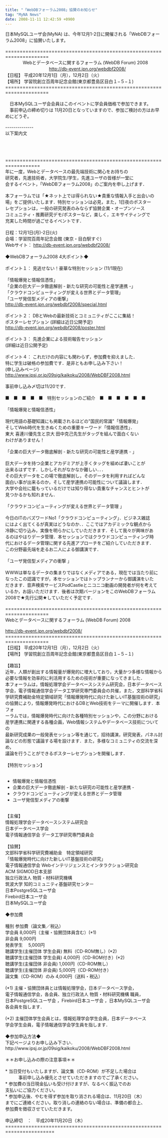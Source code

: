 ```yaml
---
title: "「WebDBフォーラム2008」協賛のお知らせ"
tag: "MyNA News"
date: 2008-11-11 12:42:59 +0900
---
```


日本MySQLユーザ会(MyNA) は、今年12月1-2日に開催される「WebDBフォーラム2008」に協賛いたします。<br>
<br>
=====================================================================<br>
　　　　Webとデータベースに関するフォーラム (WebDB Forum) 2008<br>
　　　　　　　　　　http://db-event.jpn.org/webdbf2008/<br>
【日程】 平成20年12月1日（月），12月2日（火）<br>
【場所】 学習院創立百周年記念会館(東京都豊島区目白１−５−１)<br>
=====================================================================<br>
<br>
　日本MySQLユーザ会会員はこのイベントに学会員価格で参加できます。<br>
　事前申込の締め切りは 11月20日となっていますので、参加ご検討の方はお早めにどうぞ。<br>
<br>
--------------<br>
以下案内文<br>
<br>
<br>
<br>
<br>
==================================================================<br>
年に一度，Webとデータベースの最先端技術に関心をお持ちの<br>
研究者，先進技術者，大学院生/学生，先進ユーザの皆様が一堂に<br>
会するイベント，「WebDBフォーラム2008」のご案内を申し上げます．<br>
<br>
本フォーラムでは「★ネット上では得られない★貴重な情報入手と出会いの<br>
場」をご提供いたします．特別セッションは必見，また，1日夜のポスター<br>
レセプションは，一般の研究発表のみならず協賛企業・オープンソース<br>
コミュニティ・推薦研究デモ/ポスターなど，楽しく，エキサイティングで<br>
充実した時間が過ごせるイベントです．<br>
<br>
日程：12月1日(月)-2日(火)<br>
会場：学習院百周年記念会館 (東京・目白駅すぐ)<br>
Webサイト： http://db-event.jpn.org/webdbf2008/<br>
<br>
◆WebDBフォーラム2008 4大ポイント◆<br>
<br>
ポイント１： 見逃せない！豪華な特別セッション (11/1現在)<br>
<br>
   「情報爆発と情報信憑性」<br>
   「企業の巨大データ徹底解剖 - 新たな研究の可能性と産学連携 -」<br>
   「クラウドコンピューティングが変える世界とデータ管理」<br>
   「ユーザ発信型メディアの衝撃」<br>
    http://db-event.jpn.org/webdbf2008/special.html<br>
<br>
ポイント２： DBとWebの最新技術とコミュニティがここに集結！<br>
             ポスターレセプション (詳細は近日公開予定)<br>
    http://db-event.jpn.org/webdbf2008/poster.html<br>
<br>
ポイント３： 先進企業による技術報告セッション<br>
(詳細は近日公開予定)<br>
<br>
ポイント４： これだけの内容にも関わらず，参加費を抑えました．<br>
特に学生は破格の参加費です．是非ともお申し込み下さい！<br>
(申し込みページ) http://www.ipsj.or.jp/09sig/kaikoku/2008/WebDBF2008.html<br>
<br>
事前申し込み〆切は11/20です．<br>
<br>
■　■　■　■　■　特別セッションのご紹介　■　■　■　■　■　■<br>
<br>
「情報爆発と情報信憑性」<br>
<br>
現代用語の基礎知識にも掲載されるほどの"国民的常識"「情報爆発」<br>
そしてWeb時代を生きぬくための重要キーワード「情報信憑性」．<br>
東大 喜連川優先生と京大 田中克己先生がタッグを組んで面白くない<br>
わけがありません！<br>
<br>
「企業の巨大データ徹底解剖 - 新たな研究の可能性と産学連携 - 」<br>
<br>
巨大データを持つ企業とアカデミアが上手くタッグを組めば凄いことが<br>
出来るはずです．しかしそれがなかなか難しい．．．<br>
その巨大データをこの場で徹底解剖し，そのデータを利用すればどんな<br>
面白い事が出来るのか，そして産学連携の可能性について議論します．<br>
大学や会社に籠もっているだけでは知り得ない貴重なチャンスとヒントが<br>
見つかるかも知れません．<br>
<br>
「クラウドコンピューティングが変える世界とデータ管理 」<br>
<br>
今日のITのバズワードNo1「クラウドコンピューティング」．ビジネス雑誌<br>
にはよく出てくるが真実はどうなのか．．ここではアカデミックな観点から<br>
冷静に切り込み，実像を明らかにしていただきます．そして我々が興味があ<br>
るのはやはりデータ管理．本セッションではクラウドコンピューティング時<br>
代におけるデータ管理に関する先進アプローチをご紹介していただきます．<br>
この分野最先端を走るお二人による御講演です．<br>
<br>
「ユーザ発信型メディアの衝撃 」<br>
<br>
WWWは単なるデータの集まりではなくメディアである，現在では当たり前に<br>
なったこの認識ですが，本セッションではトップランナーから御講演をいた<br>
だきます．音声検索サービスPodCastleとニコニコ動画の開発者が何を考えて<br>
いるか，お話いただけます．後者は次期バージョンをこのWebDBフォーラム<br>
2008で★先行公開★していただく予定です．<br>
<br>
=====================================================================<br>
     Webとデータベースに関するフォーラム (WebDB Forum) 2008<br>
<br>
               http://db-event.jpn.org/webdbf2008/<br>
=====================================================================<br>
【日程】 平成20年12月1日（月），12月2日（火）<br>
【場所】 学習院創立百周年記念会館(東京都豊島区目白１−５−１)<br>
<br>
【趣旨】<br>
近年，人類が創出する情報量が爆発的に増大しており，大量かつ多様な情報から<br>
必要な情報を効率的に利活用するための技術が重要になってきました．<br>
本フォーラムは，情報処理学会データベースシステム研究会，日本データベース<br>
学会，電子情報通信学会データ工学研究専門委員会の共催，また，文部科学省科<br>
学研究費補助金特定領域研究「情報爆発時代に向けた新しいIT基盤技術の研究」<br>
の協賛により，情報爆発時代におけるDBとWeb技術をテーマに開催します．本フォ<br>
ーラムでは，情報爆発時代に向けた各種特別セッションや，この分野における<br>
産学連携に関連する各種企画，Web情報システムやデータベース技術についての<br>
最新研究成果の一般発表セッション等を通じて，招待講演，研究発表，パネル討<br>
論などの形態で議論する場を設けます．また，多様なコミュニティの交流を深め，<br>
議論を行うことができるポスターレセプションを開催します．<br>
<br>
【特別セッション】<br>
<br>
 * 情報爆発と情報信憑性<br>
 * 企業の巨大データ徹底解剖 - 新たな研究の可能性と産学連携 -<br>
 * クラウドコンピューティングが変える世界とデータ管理<br>
 * ユーザ発信型メディアの衝撃<br>
<br>
【主催】<br>
情報処理学会データベースシステム研究会<br>
日本データベース学会<br>
電子情報通信学会 データ工学研究専門委員会<br>
<br>
【協賛】<br>
文部科学省科学研究費補助金　特定領域研究<br>
         「情報爆発時代に向けた新しいIT基盤技術の研究」<br>
電子情報通信学会  Webインテリジェンスとインタラクション研究会<br>
ACM SIGMOD日本支部<br>
独立行政法人 物質・材料研究機構<br>
筑波大学 知的コミュニティ基盤研究センター<br>
日本PostgreSQLユーザ会<br>
Firebird日本ユーザ会<br>
日本MySQLユーザ会<br>
<br>
◆参加費<br>
<br>
種別 	参加費（論文集／税込）<br>
学会員 	8,000円（主催・協賛団体員含む）(*1)<br>
非会員 	9,000円<br>
発表学生 　5,000円<br>
聴講学生(主催団体 学生会員)  無料（CD-ROM無し）(*2)<br>
聴講学生(主催団体 学生会員)  4,000円（CD-ROM付き）(*2)<br>
聴講学生(主催団体 非会員) 	1,000円（CD-ROM無し）<br>
聴講学生(主催団体 非会員) 	5,000円（CD-ROM付き）<br>
論文集（CD-ROM）のみ 4,000円（送料・税込）<br>
<br>
(*1) 主催・協賛団体員とは情報処理学会，日本データベース学会，<br>
電子情報通信学会，各会員、独立行政法人 物質・材料研究機構 職員，<br>
日本PostgreSQLユーザ会 ，Firebird日本ユーザ会 ，日本MySQLユーザ会 <br>
各会員を指します．<br>
<br>
(*2) 主催団体学生会員とは，情報処理学会学生会員，日本データベース<br>
学会学生会員，電子情報通信学会学生員を指します．<br>
<br>
◆参加申込方法◆<br>
下記ページよりお申し込み下さい．<br>
http://www.ipsj.or.jp/09sig/kaikoku/2008/WebDBF2008.html<br>
<br>
＊＊お申し込みの際の注意事項＊＊<br>
<br>
    * 当日受付もいたしますが、論文集（CD-ROM）が不足した場合は<br>
　　　事前申し込み優先とさせていただきますのでご了承ください。<br>
    * 参加費の当日現金払いも受け付けますが、なるべく振込でのお<br>
      支払いにご協力ください。<br>
    * 参加申込後、やむを得ず参加を取り消される場合は、11月20日（木）<br>
      までにご連絡ください。取り消しの連絡のない場合は、準備の都合上、<br>
      参加費を徴収させていただきます。<br>
<br>
申込締切　：　平成20年11月20日（木）<br>
=======================================================================<br>
<br>
